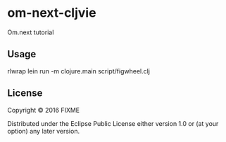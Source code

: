 # om-next-cljvie

Om.next tutorial

## Usage

rlwrap lein run -m clojure.main script/figwheel.clj

## License

Copyright © 2016 FIXME

Distributed under the Eclipse Public License either version 1.0 or (at
your option) any later version.
